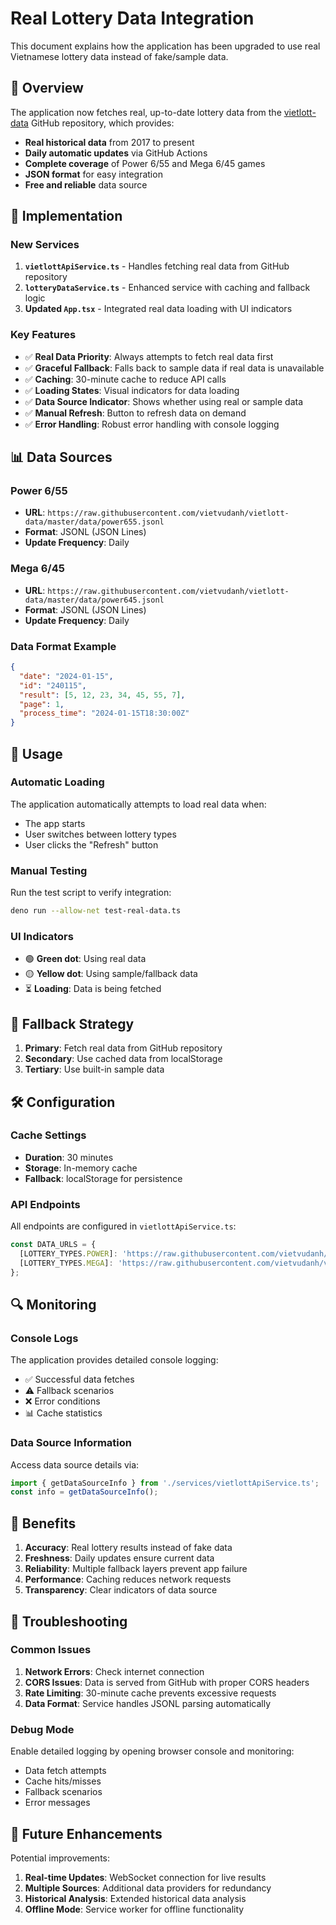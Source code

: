 # Real Lottery Data Integration

This document explains how the application has been upgraded to use real Vietnamese lottery data instead of fake/sample data.

## 🎯 Overview

The application now fetches real, up-to-date lottery data from the [vietlott-data](https://github.com/vietvudanh/vietlott-data) GitHub repository, which provides:

- **Real historical data** from 2017 to present
- **Daily automatic updates** via GitHub Actions
- **Complete coverage** of Power 6/55 and Mega 6/45 games
- **JSON format** for easy integration
- **Free and reliable** data source

## 🔧 Implementation

### New Services

1. **`vietlottApiService.ts`** - Handles fetching real data from GitHub repository
2. **`lotteryDataService.ts`** - Enhanced service with caching and fallback logic
3. **Updated `App.tsx`** - Integrated real data loading with UI indicators

### Key Features

- ✅ **Real Data Priority**: Always attempts to fetch real data first
- ✅ **Graceful Fallback**: Falls back to sample data if real data is unavailable
- ✅ **Caching**: 30-minute cache to reduce API calls
- ✅ **Loading States**: Visual indicators for data loading
- ✅ **Data Source Indicator**: Shows whether using real or sample data
- ✅ **Manual Refresh**: Button to refresh data on demand
- ✅ **Error Handling**: Robust error handling with console logging

## 📊 Data Sources

### Power 6/55
- **URL**: `https://raw.githubusercontent.com/vietvudanh/vietlott-data/master/data/power655.jsonl`
- **Format**: JSONL (JSON Lines)
- **Update Frequency**: Daily

### Mega 6/45
- **URL**: `https://raw.githubusercontent.com/vietvudanh/vietlott-data/master/data/power645.jsonl`
- **Format**: JSONL (JSON Lines)
- **Update Frequency**: Daily

### Data Format Example
```json
{
  "date": "2024-01-15",
  "id": "240115",
  "result": [5, 12, 23, 34, 45, 55, 7],
  "page": 1,
  "process_time": "2024-01-15T18:30:00Z"
}
```

## 🚀 Usage

### Automatic Loading
The application automatically attempts to load real data when:
- The app starts
- User switches between lottery types
- User clicks the "Refresh" button

### Manual Testing
Run the test script to verify integration:
```bash
deno run --allow-net test-real-data.ts
```

### UI Indicators
- 🟢 **Green dot**: Using real data
- 🟡 **Yellow dot**: Using sample/fallback data
- ⏳ **Loading**: Data is being fetched

## 🔄 Fallback Strategy

1. **Primary**: Fetch real data from GitHub repository
2. **Secondary**: Use cached data from localStorage
3. **Tertiary**: Use built-in sample data

## 🛠️ Configuration

### Cache Settings
- **Duration**: 30 minutes
- **Storage**: In-memory cache
- **Fallback**: localStorage for persistence

### API Endpoints
All endpoints are configured in `vietlottApiService.ts`:
```typescript
const DATA_URLS = {
  [LOTTERY_TYPES.POWER]: 'https://raw.githubusercontent.com/vietvudanh/vietlott-data/master/data/power655.jsonl',
  [LOTTERY_TYPES.MEGA]: 'https://raw.githubusercontent.com/vietvudanh/vietlott-data/master/data/power645.jsonl'
};
```

## 🔍 Monitoring

### Console Logs
The application provides detailed console logging:
- ✅ Successful data fetches
- ⚠️ Fallback scenarios
- ❌ Error conditions
- 📊 Cache statistics

### Data Source Information
Access data source details via:
```typescript
import { getDataSourceInfo } from './services/vietlottApiService.ts';
const info = getDataSourceInfo();
```

## 🎯 Benefits

1. **Accuracy**: Real lottery results instead of fake data
2. **Freshness**: Daily updates ensure current data
3. **Reliability**: Multiple fallback layers prevent app failure
4. **Performance**: Caching reduces network requests
5. **Transparency**: Clear indicators of data source

## 🔧 Troubleshooting

### Common Issues

1. **Network Errors**: Check internet connection
2. **CORS Issues**: Data is served from GitHub with proper CORS headers
3. **Rate Limiting**: 30-minute cache prevents excessive requests
4. **Data Format**: Service handles JSONL parsing automatically

### Debug Mode
Enable detailed logging by opening browser console and monitoring:
- Data fetch attempts
- Cache hits/misses
- Fallback scenarios
- Error messages

## 🚀 Future Enhancements

Potential improvements:
1. **Real-time Updates**: WebSocket connection for live results
2. **Multiple Sources**: Additional data providers for redundancy
3. **Historical Analysis**: Extended historical data analysis
4. **Offline Mode**: Service worker for offline functionality
